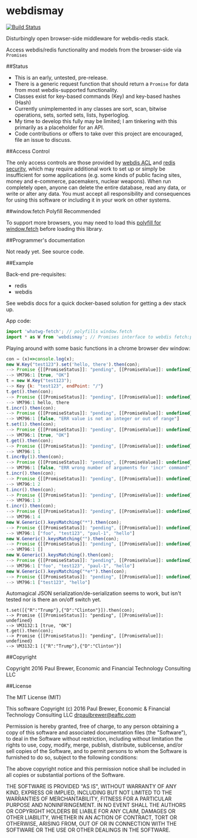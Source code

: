 webdismay
=========
[![Build Status](https://travis-ci.org/DrPaulBrewer/webdismay.svg?branch=master)](https://travis-ci.org/DrPaulBrewer/webdismay)

Disturbingly open browser-side middleware for webdis-redis stack.  

Access webdis/redis functionality and models from the browser-side via `Promises`

##Status

* This is an early, untested, pre-release.  
* There is a generic request function that should return a `Promise` for data from most webdis-supported functionality.
* Classes exist for key-based commands (Key) and key-based hashes (Hash) 
* Currently unimplemented in any classes are sort, scan, bitwise operations, sets, sorted sets, lists, hyperloglog.
* My time to develop this fully may be limited; I am tinkering with this primarily as a placeholder for an API.  
* Code contributions or offers to take over this project are encouraged, file an issue to discuss.

##Access Control

The only access controls are those provided by [webdis ACL](https://github.com/nicolasff/webdis#acl) and [redis security](http://redis.io/topics/security),
which may require additional work to set up or simply be insufficient for some applications (e.g. some kinds of public facing sites,
money and e-commerce, pacemakers, nuclear weapons).  When run completely open, anyone can delete the entire database, 
read any data, or write or alter  any data.  You must accept all responsibility and consequences for using this software
or including it in your work on other systems.  

##window.fetch Polyfill Recommended

To support more browsers, you may need to load this [polyfill for window.fetch](https://github.com/github/fetch) before loading this library.

##Programmer's documentation

Not ready yet.  See source code. 

##Example

Back-end pre-requisites: 
* redis
* webdis

See webdis docs for a quick docker-based solution for getting a dev stack up.

App code:

```js
import 'whatwg-fetch'; // polyfills window.fetch
import * as W from 'webdismay'; // Promises interface to webdis fetch:post to "/" 
```

Playing around with some basic functions in a chrome browser dev window:

```js
con = (x)=>console.log(x);
new W.Key("test123").set('hello, there').then(con);
--> Promise {[[PromiseStatus]]: "pending", [[PromiseValue]]: undefined}
--> VM796:1 [true, "OK"]
t = new W.Key("test123");
--> Key {k: "test123", endPoint: "/"}
t.get().then(con);
--> Promise {[[PromiseStatus]]: "pending", [[PromiseValue]]: undefined}
--> VM796:1 hello, there
t.incr().then(con);
--> Promise {[[PromiseStatus]]: "pending", [[PromiseValue]]: undefined}
--> VM796:1 [false, "ERR value is not an integer or out of range"]
t.set(1).then(con);
--> Promise {[[PromiseStatus]]: "pending", [[PromiseValue]]: undefined}
--> VM796:1 [true, "OK"]
t.get().then(con);
--> Promise {[[PromiseStatus]]: "pending", [[PromiseValue]]: undefined}
--> VM796:1 1
t.incrBy(1).then(con);
--> Promise {[[PromiseStatus]]: "pending", [[PromiseValue]]: undefined}
--> VM796:1 [false, "ERR wrong number of arguments for 'incr' command"]
t.incr().then(con);
--> Promise {[[PromiseStatus]]: "pending", [[PromiseValue]]: undefined}
--> VM796:1 2
t.incr().then(con);
--> Promise {[[PromiseStatus]]: "pending", [[PromiseValue]]: undefined}
--> VM796:1 3
t.incr().then(con);
--> Promise {[[PromiseStatus]]: "pending", [[PromiseValue]]: undefined}
--> VM796:1 4
new W.Generic().keysMatching("*").then(con);
--> Promise {[[PromiseStatus]]: "pending", [[PromiseValue]]: undefined}
--> VM796:1 ["foo", "test123", "paul-1", "hello"]
new W.Generic().keysMatching("").then(con);
--> Promise {[[PromiseStatus]]: "pending", [[PromiseValue]]: undefined}
--> VM796:1 []
new W.Generic().keysMatching().then(con);
--> Promise {[[PromiseStatus]]: "pending", [[PromiseValue]]: undefined}
--> VM796:1 ["foo", "test123", "paul-1", "hello"]
new W.Generic().keysMatching("*e*").then(con);
--> Promise {[[PromiseStatus]]: "pending", [[PromiseValue]]: undefined}
--> VM796:1 ["test123", "hello"]
```

Automagical JSON serialization/de-serialization seems to work, but isn't 
tested nor is there an on/off switch yet.

```
t.set([{"R":"Trump"},{"D":"Clinton"}]).then(con);
--> Promise {[[PromiseStatus]]: "pending", [[PromiseValue]]: undefined}
--> VM3132:1 [true, "OK"]
t.get().then(con);
--> Promise {[[PromiseStatus]]: "pending", [[PromiseValue]]: undefined}
--> VM3132:1 [{"R":"Trump"},{"D":"Clinton"}]
```

##Copyright

Copyright 2016 Paul Brewer, Economic and Financial Technology Consulting LLC

##License

The MIT License (MIT)

This software Copyright (c) 2016 Paul Brewer, Economic & Financial Technology Consulting LLC <drpaulbrewer@eaftc.com>

Permission is hereby granted, free of charge, to any person obtaining a copy of this software and associated documentation files (the "Software"), to deal in the Software without restriction, including without limitation the rights to use, copy, modify, merge, publish, distribute, sublicense, and/or sell copies of the Software, and to permit persons to whom the Software is furnished to do so, subject to the following conditions:

The above copyright notice and this permission notice shall be included in all copies or substantial portions of the Software.

THE SOFTWARE IS PROVIDED "AS IS", WITHOUT WARRANTY OF ANY KIND, EXPRESS OR IMPLIED, INCLUDING BUT NOT LIMITED TO THE WARRANTIES OF MERCHANTABILITY, FITNESS FOR A PARTICULAR PURPOSE AND NONINFRINGEMENT. IN NO EVENT SHALL THE AUTHORS OR COPYRIGHT HOLDERS BE LIABLE FOR ANY CLAIM, DAMAGES OR OTHER LIABILITY, WHETHER IN AN ACTION OF CONTRACT, TORT OR OTHERWISE, ARISING FROM, OUT OF OR IN CONNECTION WITH THE SOFTWARE OR THE USE OR OTHER DEALINGS IN THE SOFTWARE.

